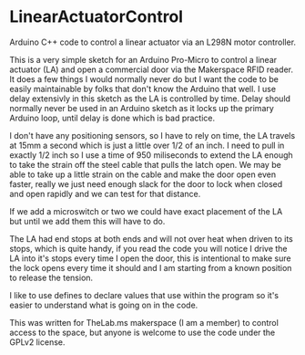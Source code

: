 # LinearActuatorControl
Arduino C++ code to control a linear actuator via an L298N motor controller.

This is a very simple sketch for an Arduino Pro-Micro to control a linear
actuator (LA) and open a commercial door via the Makerspace RFID reader. 
It does a few things I would normally never do but I want the code to be
easily maintainable by folks that don't know the Arduino that well.  I
use delay extensivly in this sketch as the LA is controlled by time. 
Delay should normally never be used in an Arduino sketch as it locks up
the primary Arduino loop, until delay is done which is bad practice.

I don't have any positioning sensors, so I have to rely on time, the LA
travels at 15mm a second which is just a little over 1/2 of an inch.  I
need to pull in exactly 1/2 inch so I use a time of 950 miliseconds to
extend the LA enough to take the strain off the steel cable that pulls
the latch open.  We may be able to take up a little strain on the cable
and make the door open even faster, really we just need enough slack for
the door to lock when closed and open rapidly and we can test for that
distance.

If we add a microswitch or two we could have exact placement of the LA
but until we add them this will have to do.

The LA had end stops at both ends and will not over heat when driven to
its stops, which is quite handy, if you read the code you will notice I
drive the LA into it's stops every time I open the door, this is
intentional to make sure the lock opens every time it should and I am
starting from a known position to release the tension.

I like to use defines to declare values that use within the program 
so it's easier to understand what is going on in the code.

This was written for TheLab.ms makerspace (I am a member) to control
access to the space, but anyone is welcome to use the code under the
GPLv2 license.
